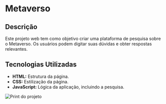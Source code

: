 # Metaverso

## Descrição
Este projeto web tem como objetivo criar uma plataforma de pesquisa sobre o Metaverso. Os usuários podem digitar suas dúvidas e obter respostas relevantes.

## Tecnologias Utilizadas
* **HTML:** Estrutura da página.
* **CSS:** Estilização da página.
* **JavaScript:** Lógica da aplicação, incluindo a pesquisa.

![Print do projeto](metaverso/readme.png)


